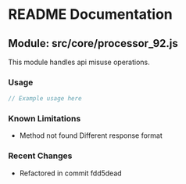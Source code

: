 # README Documentation

## Module: src/core/processor_92.js

This module handles api misuse operations.

### Usage

```java
// Example usage here
```

### Known Limitations

- Method not found Different response format

### Recent Changes

- Refactored in commit fdd5dead
